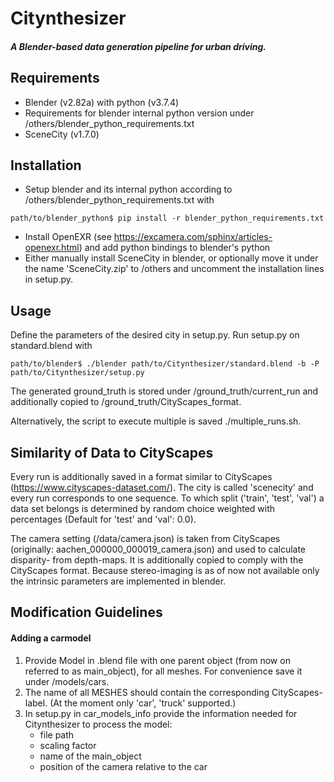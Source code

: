 # Citynthesizer
##### A Blender-based data generation pipeline for urban driving. 
## Requirements
* Blender (v2.82a) with python (v3.7.4)
* Requirements for blender internal python version under /others/blender_python_requirements.txt
* SceneCity (v1.7.0)
## Installation

* Setup blender and its internal python according to /others/blender_python_requirements.txt with 
```shell
path/to/blender_python$ pip install -r blender_python_requirements.txt
``` 
* Install OpenEXR (see https://excamera.com/sphinx/articles-openexr.html) and add python bindings to blender's python
* Either manually install SceneCity in blender, or optionally move it under the name 'SceneCity.zip' to /others and uncomment the installation lines in setup.py.
## Usage 
Define the parameters of the desired city in setup.py. Run setup.py on standard.blend with
```shell
path/to/blender$ ./blender path/to/Citynthesizer/standard.blend -b -P path/to/Citynthesizer/setup.py 
```

The generated ground_truth is stored under /ground_truth/current_run and additionally copied to /ground_truth/CityScapes_format. 

Alternatively, the script to execute multiple is saved ./multiple_runs.sh.
## Similarity of Data to CityScapes

Every run is additionally saved in a format similar to CityScapes (https://www.cityscapes-dataset.com/).
The city is called 'scenecity' and every run corresponds to one sequence. 
To which split ('train', 'test', 'val') a data set belongs is determined by random choice weighted with percentages 
(Default for 'test' and 'val': 0.0). 

The camera setting (/data/camera.json) is taken from CityScapes (originally: aachen_000000_000019_camera.json) and 
used to calculate disparity- from depth-maps. It is additionally copied to comply with the CityScapes format.
Because stereo-imaging is as of now not available only the intrinsic parameters are implemented in blender.   

## Modification Guidelines

#### Adding a carmodel
1. Provide Model in .blend file with one parent object (from now on referred to as main_object), for all meshes. For convenience save it under /models/cars.
1. The name of all MESHES should contain the corresponding CityScapes-label. (At the moment only 'car', 'truck' supported.)
1. In setup.py in car_models_info provide the information needed for Citynthesizer to process the model:
    * file path
    * scaling factor 
    * name of the main_object
    * position of the camera relative to the car
 
